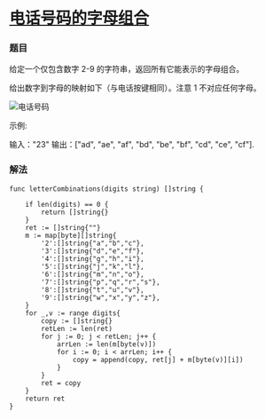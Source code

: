 # [电话号码的字母组合](https://leetcode-cn.com/problems/letter-combinations-of-a-phone-number/)

### 题目

给定一个仅包含数字 2-9 的字符串，返回所有它能表示的字母组合。

给出数字到字母的映射如下（与电话按键相同）。注意 1 不对应任何字母。

![电话号码](https://assets.leetcode-cn.com/aliyun-lc-upload/original_images/17_telephone_keypad.png)

示例:

输入："23"
输出：["ad", "ae", "af", "bd", "be", "bf", "cd", "ce", "cf"].

### 解法

```
func letterCombinations(digits string) []string {

	if len(digits) == 0 {
		return []string{}
	}
	ret := []string{""}
	m := map[byte][]string{
		'2':[]string{"a","b","c"},
		'3':[]string{"d","e","f"},
		'4':[]string{"g","h","i"},
		'5':[]string{"j","k","l"},
		'6':[]string{"m","n","o"},
		'7':[]string{"p","q","r","s"},
		'8':[]string{"t","u","v"},
		'9':[]string{"w","x","y","z"},
	}
	for _,v := range digits{
		copy := []string{}
		retLen := len(ret)
		for j := 0; j < retLen; j++ {
			arrLen := len(m[byte(v)])
			for i := 0; i < arrLen; i++ {
				copy = append(copy, ret[j] + m[byte(v)][i])
			}
		}
		ret = copy
	}
	return ret
}
```